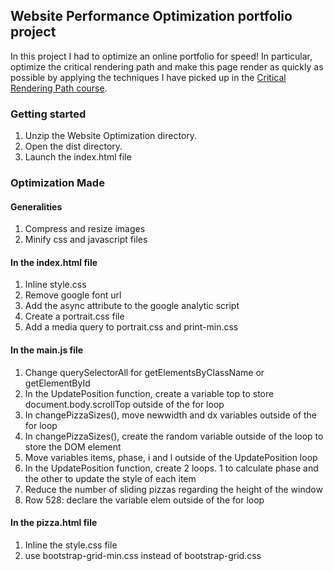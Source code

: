 ## Website Performance Optimization portfolio project ##

In this project I had to optimize an online portfolio for speed! In particular, optimize the critical rendering path and make this page render as quickly as possible by applying the techniques I have picked up in the [Critical Rendering Path course](https://www.udacity.com/course/ud884).

### Getting started ###

1. Unzip the Website Optimization directory.
2. Open the dist directory.
3. Launch the index.html file

### Optimization Made
#### Generalities #### 
1. Compress and resize images
2. Minify css and javascript files

#### In the index.html file ####
1. Inline style.css
2. Remove google font url
3. Add the async attribute to the google analytic script
4. Create a portrait.css file
5. Add a media query to portrait.css and print-min.css

#### In the main.js file ####
1. Change querySelectorAll for getElementsByClassName or getElementById
2. In the UpdatePosition function, create a variable top to store document.body.scrollTop outside of the for loop 
3. In changePizzaSizes(), move newwidth and dx variables outside of the for loop
4. In changePizzaSizes(), create the random variable outside of the loop to store the DOM element
5. Move variables items, phase, i and l outside of the UpdatePosition loop
6. In the UpdatePosition function, create 2 loops. 1 to calculate phase and the other to update the style of each item
7. Reduce the number of sliding pizzas regarding the height of the window
8. Row 528: declare the variable elem outside of the for loop

#### In the pizza.html file ####
1. Inline the style.css file
2. use bootstrap-grid-min.css instead of bootstrap-grid.css